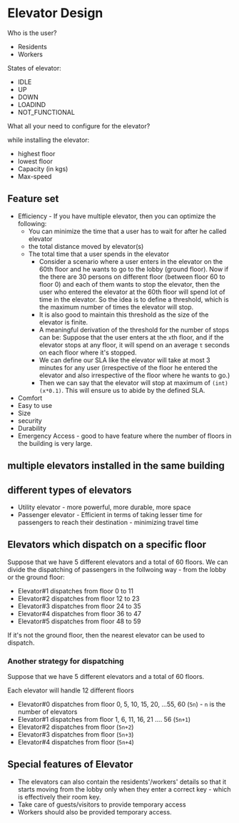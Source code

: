 # Elevator Design

Who is the user?

* Residents
* Workers

States of elevator:

* IDLE
* UP
* DOWN
* LOADIND
* NOT_FUNCTIONAL

What all your need to configure for the elevator?

while installing the elevator:

* highest floor
* lowest floor
* Capacity (in kgs)
* Max-speed

## Feature set

* Efficiency - If you have multiple elevator, then you can optimize the following:
  * You can minimize the time that a user has to wait for after he called elevator
  * the total distance moved by elevator(s)
  * The total time that a user spends in the elevator
    * Consider a scenario where a user enters in the elevator on the 60th floor and he wants to go to the lobby (ground floor). Now if the there are 30 persons on different floor (between floor 60 to floor 0) and each of them wants to stop the elevator, then the user who entered the elevator at the 60th floor will spend lot of time in the elevator. So the idea is to define a threshold, which is the maximum number of times the elevator will stop.
    * It is also good to maintain this threshold as the size of the elevator is finite.
    * A meaningful derivation of the threshold for the number of stops can be: Suppose that the user enters at the `x`th floor, and if the elevator stops at any floor, it will spend on an average `t` seconds on each floor where it's stopped. 
    * We can define our SLA like the elevator will take at most 3 minutes for any user (irrespective of the floor he entered the elevator and also irrespective of the floor where he wants to go.)
    * Then we can say that the elevator will stop at maximum of `(int) (x*0.1)`. This will ensure us to abide by the defined SLA.
* Comfort
* Easy to use
* Size
* security
* Durability
* Emergency Access - good to have feature where the number of floors in the building is very large.

## multiple elevators installed in the same building

## different types of elevators

* Utility elevator - more powerful, more durable, more space
* Passenger elevator - Efficient in terms of taking lesser time for passengers to reach their destination - minimizing travel time

## Elevators which dispatch on a specific floor

Suppose that we have 5 different elevators and a total of 60 floors. We can divide the dispatching of passengers in the follwoing way - from the lobby or the ground floor:

* Elevator#1 dispatches from floor 0 to 11
* Elevator#2 dispatches from floor 12 to 23
* Elevator#3 dispatches from floor 24 to 35
* Elevator#4 dispatches from floor 36 to 47
* Elevator#5 dispatches from floor 48 to 59

If it's not the ground floor, then the nearest elevator can be used to dispatch.

### Another strategy for dispatching

Suppose that we have 5 different elevators and a total of 60 floors.

Each elevator will handle 12 different floors

* Elevator#0 dispatches from floor 0, 5, 10, 15, 20, ...55, 60 (`5n`) - `n` is the number of elevators
* Elevator#1 dispatches from floor 1, 6, 11, 16, 21 .... 56 (`5n+1`)
* Elevator#2 dispatches from floor (`5n+2`)
* Elevator#3 dispatches from floor (`5n+3`)
* Elevator#4 dispatches from floor (`5n+4`)

## Special features of Elevator

* The elevators can also contain the residents'/workers' details so that it starts moving from the lobby only when they enter a correct key - which is effectively their room key. 
* Take care of guests/visitors to provide temporary access
* Workers should also be provided temporary access.